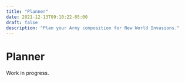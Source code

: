 ```yaml
---
title: "Planner"
date: 2021-12-13T09:10:22-05:00
draft: false
description: "Plan your Army composition for New World Invasions."
---
```


# Planner
Work in progress.